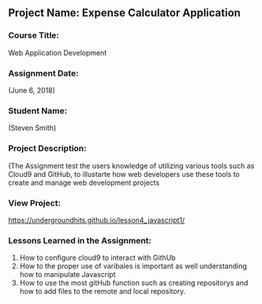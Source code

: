 ## Project Name:  Expense Calculator Application

### Course Title:
Web Application Development

### Assignment Date:  
(June 6, 2018)

### Student Name:  
(Steven Smith)

### Project Description:
(The Assignment test the users knowledge of utilizing various tools such as Cloud9 and GitHub, 
to illustarte how web developers use these tools to create and manage web development projects

### View Project:

https://undergroundhits.github.io/lesson4_javascript1/

### Lessons Learned in the Assignment:
1. How to configure cloud9 to interact with GithUb
2. How to the proper use of varibales is important as well understanding how to manipulate Javascript
3. How to use the most gitHub function such as creating repositorys and how to add files to the remote and local repository.



